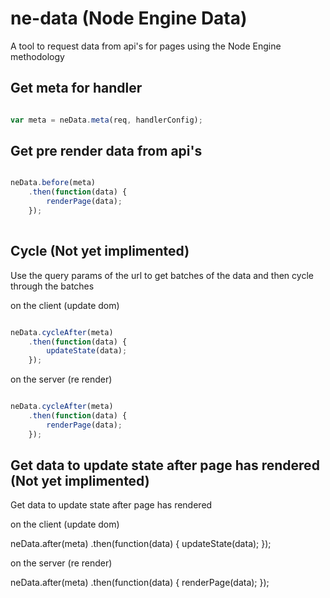 # ne-data (Node Engine Data)

A tool to request data from api's for pages using the Node Engine methodology

## Get meta for handler

```js

var meta = neData.meta(req, handlerConfig);

```

## Get pre render data from api's 

```js

neData.before(meta)
    .then(function(data) {
        renderPage(data);
    });
    
```

## Cycle (Not yet implimented)

Use the query params of the url to get batches of the data and then cycle through the batches 

on the client (update dom)

```js 

neData.cycleAfter(meta)
    .then(function(data) {
        updateState(data);
    });

```


on the server (re render)

```js 

neData.cycleAfter(meta)
    .then(function(data) {
        renderPage(data);
    });

```

## Get data to update state after page has rendered (Not yet implimented)

Get data to update state after page has rendered

on the client (update dom)

neData.after(meta)
    .then(function(data) {
        updateState(data);
    });
    
on the server (re render)

neData.after(meta)
    .then(function(data) {
        renderPage(data);
    });

